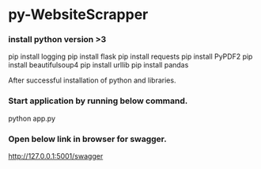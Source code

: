# py-WebsiteScrapper

### install python version >3
pip install logging
pip install flask
pip install requests
pip install PyPDF2
pip install beautifulsoup4
pip install urllib
pip install pandas

After successful installation of python and libraries.
### Start application by running below command.
python app.py
### Open below link in browser for swagger.
http://127.0.0.1:5001/swagger
